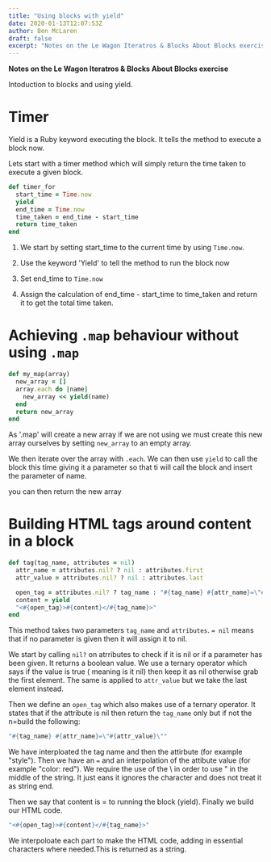 ```yaml
---
title: "Using blocks with yield"
date: 2020-01-13T12:07:53Z
author: Ben McLaren
draft: false
excerpt: "Notes on the Le Wagon Iteratros & Blocks About Blocks exercise"
---
```


**Notes on the Le Wagon Iteratros & Blocks About Blocks exercise**

Intoduction to blocks and using yield.

# Timer
Yield is a Ruby keyword executing the block. It tells the method to execute a block now.

Lets start with a timer method which will simply return the time taken to execute a given block.

```ruby
def timer_for
  start_time = Time.now
  yield
  end_time = Time.now
  time_taken = end_time - start_time
  return time_taken
end
```

1. We start by setting start_time to the current time by using `Time.now`.

2. Use the keyword 'Yield' to tell the method to run the block now

3. Set end_time to `Time.now`

4. Assign the calculation of end_time - start_time to time_taken and return it to get the total time taken.


# Achieving `.map` behaviour without using `.map`

``` ruby
def my_map(array)
  new_array = []
  array.each do |name|
    new_array << yield(name)
  end
  return new_array
end
```

As '.map' will create a new array if we are not using we must create this new array ourselves by setting `new_array` to an empty array.

We then iterate over the array with `.each`. We can then use `yield` to call the block this time giving it a parameter so that ti will call the block and insert the parameter of name.

you can then return the new array

# Building HTML tags around content in a block

```ruby
def tag(tag_name, attributes = nil)
  attr_name = attributes.nil? ? nil : attributes.first
  attr_value = attributes.nil? ? nil : attributes.last

  open_tag = attributes.nil? ? tag_name : "#{tag_name} #{attr_name}=\"#{attr_value}\""
  content = yield
  "<#{open_tag}>#{content}</#{tag_name}>"
end
```
This method takes two parameters `tag_name` and `attributes`. `= nil` means that if no parameter is given then it will assign it to nil.

We start by calling `nil?` on atrributes to check if it is nil or if a parameter has been given. It returns a boolean value. We use a ternary operator which says if the value is true ( meaning is it nil) then keep it as nil otherwise grab the first element. The same is applied to `attr_value` but we take the last element instead.

Then we define an `open_tag` which also makes use of a ternary operator. It states that if the attribute is nil then return the `tag_name` only but if not the n=build the following:

``` ruby
"#{tag_name} #{attr_name}=\"#{attr_value}\""
```
We have interploated the tag name and then the attirbute (for example "style"). Then we have an `=` and an interpolation of the attibute value (for example "color: red"). We require the use of the \ in order to use " in the middle of the string. It just eans it ignores the character and does not treat it as string end.

Then we say that content is = to running the block (yield). Finally we build our HTML code.

```ruby
"<#{open_tag}>#{content}</#{tag_name}>"
```
We interpoloate each part to make the HTML code, adding in essential characters where needed.This is returned as a string.
















